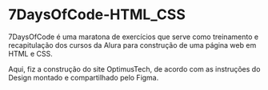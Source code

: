 # 7DaysOfCode-HTML_CSS
7DaysOfCode é uma maratona de exercícios que serve como treinamento e recapitulação dos cursos da Alura para construção de uma página web em HTML e CSS.


Aqui, fiz a construção do site OptimusTech, de acordo com as instruções do Design montado e compartilhado pelo Figma.
